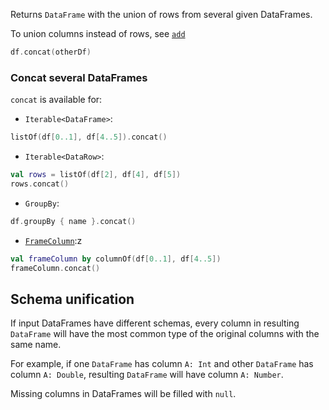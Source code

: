 [//]: # (title: concat)

<!---IMPORT org.jetbrains.kotlinx.dataframe.samples.api.Modify-->

Returns `DataFrame` with the union of rows from several given DataFrames.

To union columns instead of rows, see [`add`](add.md)

<!---FUN concat-->

```kotlin
df.concat(otherDf)
```

<!---END-->

### Concat several DataFrames

`concat` is available for:

* `Iterable<DataFrame>`:

<!---FUN concatIterable-->

```kotlin
listOf(df[0..1], df[4..5]).concat()
```

<!---END-->

* `Iterable<DataRow>`:

<!---FUN concatRows-->

```kotlin
val rows = listOf(df[2], df[4], df[5])
rows.concat()
```

<!---END-->

* `GroupBy`:

<!---FUN concatGroupBy-->

```kotlin
df.groupBy { name }.concat()
```

<!---END-->

* [`FrameColumn`](DataColumn.md#framecolumn):z

<!---FUN concatFrameColumn-->

```kotlin
val frameColumn by columnOf(df[0..1], df[4..5])
frameColumn.concat()
```

<!---END-->

## Schema unification

If input DataFrames have different schemas, every column in resulting `DataFrame` will have the most common type of the original columns with the same name. 

For example, if one `DataFrame` has column `A: Int` and other `DataFrame` has column `A: Double`, resulting `DataFrame` will have column `A: Number`.

Missing columns in DataFrames will be filled with `null`.
